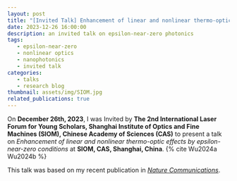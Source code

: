 ```yaml
---
layout: post
title: "[Invited Talk] Enhancement of linear and nonlinear thermo-optic effects by epsilon-near-zero conditions"
date: 2023-12-26 16:00:00
description: an invited talk on epsilon-near-zero photonics
tags: 
   - epsilon-near-zero
   - nonlinear optics
   - nanophotonics
   - invited talk
categories: 
   - talks
   - research blog
thumbnail: assets/img/SIOM.jpg
related_publications: true
---
```


On **December 26th, 2023**, I was Invited by **The 2nd International Laser Forum for Young Scholars, Shanghai Institute of Optics and Fine Machines (SIOM), Chinese Academy of Sciences (CAS)** to present a talk on *Enhancement of linear and nonlinear thermo-optic effects by epsilon-near-zero conditions* at **SIOM, CAS, Shanghai, China**. {% cite Wu2024a Wu2024b %}

This talk was based on my recent publication in [*Nature Communications*](https://www.nature.com/articles/s41467-024-45054-z).